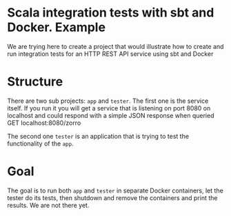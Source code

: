 # Scala integration tests with sbt and Docker. Example

We are trying here to create a project that would illustrate how to create and run integration tests for an HTTP REST API service using sbt and Docker

# Structure

There are two sub projects: `app` and `tester`. The first one is the service itself. If you run it you will get a service that is listening on port 8080 on localhost and could respond with a simple JSON response when queried GET localhost:8080/zorro

The second one `tester` is an application that is trying to test the functionality of the `app`.

# Goal

The goal is to run both `app` and `tester` in separate Docker containers, let the tester do its tests, then shutdown and remove the containers and print the results. We are not there yet.